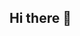 ## Hi there 👋

<!--
**kyc-211/kyc-211** is a ✨ _special_ ✨ repository because its `README.md` (this file) appears on your GitHub profile.

Here are some ideas to get you started:

- 🔭 I’m currently studying on Xi'an Jiaotong University
- 🌱 I’m currently learning polarization dehazing
- 👯 I’m looking to collaborate on ...
- 🤔 I’m looking for help with ...
- 💬 Ask me about ...
- 📫 How to reach me: jkc314211@163.com
- 😄 Pronouns: ...
- ⚡ Fun fact: ...
-->
